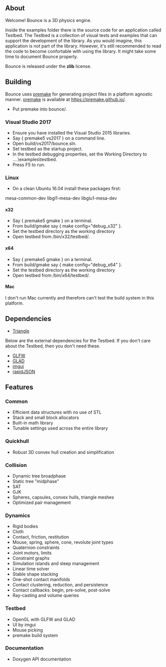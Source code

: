 ## About

Welcome! Bounce is a 3D physics engine.

Inside the examples folder there is the source code for an application called Testbed. The Testbed is a collection of visual tests and examples that can support the development of the library. As you would imagine, this application is not part of the library. However, it's still recommended to read the code to become confortable with using the library. It might take some time to document Bounce properly.

Bounce is released under the <b>zlib</b> license.

## Building

Bounce uses [premake](https://premake.github.io/) for generating project files in a platform agnostic manner. [premake](https://premake.github.io/) is available at https://premake.github.io/.

* Put premake into bounce/.

### Visual Studio 2017

* Ensure you have installed the Visual Studio 2015 libraries.
* Say { premake5 vs2017 } on a command line. 
* Open build/vs2017/bounce.sln.
* Set testbed as the startup project.
* In the testbed debugging properties, set the Working Directory to ..\..\examples\testbed.
* Press F5 to run.

### Linux

* On a clean Ubuntu 16.04 install these packages first:

mesa-common-dev
libgl1-mesa-dev
libglu1-mesa-dev 

#### x32

* Say { premake5 gmake } on a terminal.
* From build/gmake say { make config="debug_x32" }.
* Set the testbed directory as the working directory
* Open testbed from /bin/x32/testbed/.

#### x64

* Say { premake5 gmake } on a terminal.
* From build/gmake say { make config="debug_x64" }.
* Set the testbed directory as the working directory
* Open testbed from /bin/x64/testbed/.

#### Mac

I don't run Mac currently and therefore can't test the build system in this platform.

## Dependencies

* [Triangle](http://www.cs.cmu.edu/~quake/triangle.html)

Below are the external dependencies for the Testbed. If you don't care about the Testbed, then you don't need these.

* [GLFW](https://www.glfw.org/)
* [GLAD](https://glad.dav1d.de/)
* [imgui](https://github.com/ocornut/imgui)
* [rapidJSON](http://rapidjson.org/index.html)

## Features

### Common

* Efficient data structures with no use of STL
* Stack and small block allocators
* Built-in math library
* Tunable settings used across the entire library

### Quickhull

* Robust 3D convex hull creation and simplification

### Collision

* Dynamic tree broadphase
* Static tree "midphase"
* SAT
* GJK
* Spheres, capsules, convex hulls, triangle meshes
* Optimized pair management

### Dynamics

* Rigid bodies
* Cloth
* Contact, friction, restitution
* Mouse, spring, sphere, cone, revolute joint types
* Quaternion constraints
* Joint motors, limits
* Constraint graphs
* Simulation islands and sleep management
* Linear time solver
* Stable shape stacking
* One-shot contact manifolds
* Contact clustering, reduction, and persistence
* Contact callbacks: begin, pre-solve, post-solve
* Ray-casting and volume queries

### Testbed
	
* OpenGL with GLFW and GLAD
* UI by imgui
* Mouse picking
* premake build system

### Documentation

* Doxygen API documentation</li>
